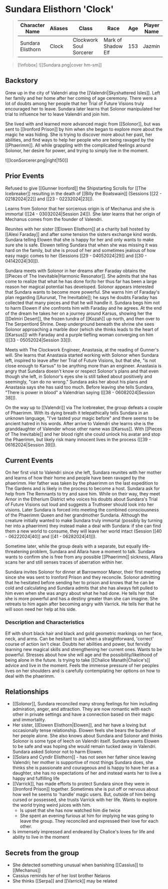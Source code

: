 # Sundara Elisthorn 'Clock' 
>  Character Name | Aliases | Class | Race | Age | Player Name |
>  -- | -- | -- | -- | -- | --|
>  Sundara Elisthorn| Clock |Clockwork Soul Sorcerer | Mark of Shadow Elf | 153| Jazmin |

> [!infobox]
> ![[Sundara.png|cover hm-sm]]

## Backstory
Grew up in the city of Valendri atop the [[Valendri|Skyshattered Isles]]. Left her family and her home after her coming of age ceremony. There were a lot of doubts among her people that her Trial of Future Visions truly encouraged her to leave. Sundara later learns that Solonor manipulated her trial to influence her to leave Valendri and join him.

She lived with and learned more advanced magic from [[Solonor]], but was sent to [[Ironford Prison]] by him when she began to explore more about the magic he was hiding. She is trying to discover more about her past, her abilities, and find ways to help her people who are being ravaged by the [[Phaerimm]]. All while grappling with the complicated feelings around Solonor, her desire for power, and trying to simply live in the moment.

![[IconSorcerer.png|right|150]]

## Prior Events
Refused to give [[Gunner Ironford]] the Shipstarting Scrolls for [[The Icebreaker]] resulting in the death of [[Billy the Boatswain]] (Sessions [[22 - 02182024|22]] and [[23 - 02232024|23]]).

Learns from Solonor that her sorcerous origin is of Mechanus and she is immortal ([[24 - 03032024|Session 24]]). She later learns that her origin of Mechanus comes from the founder of Valendri.

Reunites with her sister [[Elowen Elisthorn]] at a charity ball hosted by [[Alexi Faraday]] and after some tension the sisters exchange kind words. Sundara telling Elowen that she is happy for her and only wants to make sure she is safe. Elowen telling Sundara that when she was missing it was hard on the family, but she is proud of her and sometimes jealous of how easy magic comes to her (Sessions [[29 - 04052024|29]] and [[30 - 04142024|30]]).

Sundara meets with Solonor in her dreams after Faraday obtains the [[Pieces of The Inevitable|Harmonic Resonator]]. She admits that she has come to realize that what he has done for/to her thus far has been a large reason her magical potential has developed. Solonor appears interested that Sundara wants to become more powerful. She warns him of Faraday's plan regarding [[Aurunat, The Inevitable]]; he says he doubts Faraday has collected that many pieces and that he will handle it. Sundara begs him not to harm Elowen if she confronts him with Faraday and he agrees. At the end of the dream he takes her on a journey around Karsus, showing her the [[Delmiri Desert]], the frozen tundra of [[Kozah]] up north, and then over to The Serpentlord Shrine. Deep underground beneath the shrine she sees Solonor approaching a marble door (which she thinks leads to the heart of [[Karsus]]) with Faraday and a purple tiefling woman converging on him ([[33 - 05052024|Session 33]]).

Meets with The Clockwork Engineer, Anastasia, at the reading of Gunner's will. She learns that Anastasia started working with Solonor when Sundara left, inspired to leave after her Trial of Future Visions, but that she, "is not close enough to Karsus" to be anything more than an engineer. Anastasia is angry that Sundara doesn't know or respect Solonor's plans and that even though she left, in Solonor's eyes she is still talked about positively and seemingly, "can do no wrong." Sundara asks her about his plans and Anastasia says she has said too much. Before leaving she tells Sundara, "There is power in blood" a Valendrian saying ([[38 - 06082024|Session 38]]).

On the way up to [[Valendri]] via The Icebreaker, the group defeats a couple of Phaerimm. With its dying breath it telepathically tells Sundara in an unknown language, "I've tasted your magic before" and there seems to be ancient hatred in his words. After arrive to Valendri she learns she is the granddaughter of Valender whose other name was [[Karsus]]. With [[Pieces of The Inevitable]] and her blood right she could unlock his avatar and stop the Phaerimm, but likely risk many innocent lives in the process ([[39 - 06162024|Session 39]]). 

## Current Events
On her first visit to Valendri since she left, Sundara reunites with her mother and learns of how their home and people have been ravaged by the phaerimm. Her father was taken by the phaerimm on the last expedition to The Gardens and is likely in the process to become a host. Sundara ask for help from The Remnants to try and save him. While on their way, they meet Arnor in the Etherium District who voices his doubts about Sundara's Trial of Future Visions out loud and suggests a Truthseer should look into her visions. Later Sundara is forced into meeting the combined consciousness of the Phaerimm Queen and her grandmother Sundaria. Although the creature initially wanted to make Sundara truly immortal (possibly by turning her into a phaerimm) they instead make a deal with Sundara: if she can find them a new world to consume, they will leave her world intact (Session [[40 - 06222024|40]] and [[41 - 06282024|41]]).

Sometime later, while the group deals with a separate, but equally life-threatening problem, Sundara and Allara have a moment to talk. Sundara wants to confirm she is free from any possible [[Phaerimm]] sickness, Allara scans her and still senses traces of aberration within her.

Sundara invites Solonor for dinner at Barrowmoor Manor, their first meeting since she was sent to Ironford Prison and they reconcile. Solonor admitting that he hesitated before sending her to prison and knows that he can be cold and calculating and Sundara admits that she has always felt pulled to him even when she was angry about what he had done. He tells her that she is more powerful and has a destiny greater than she can imagine. She retreats to him again after becoming angry with Varrick. He tells her that he will soon need her help at his side.

### Description and Characteristics
Elf with short black hair and black and gold geometric markings on her face, neck, and arms. 
Can be hesitant to act when a straightforward, 'correct' course of action isn't clear. Doubts her abilities and power, but fervidly learning new magical skills and strengthening her current ones. Wants to be powerful.
Stresses about how she will age and the possibility/likelihood of being alone in the future. Is trying to take [[Chalice Manath|Chalice's]] advice and live in the moment.
Feels the immense pressure of her peoples lives on her shoulders and is carefully contemplating her options on how to deal with the phaerimm.

## Relationships 
- [[Solonor]], Sundara reconciled many strong feelings for him including admiration, anger, and attraction. They are now romantic with each other in private settings and have a connection based on their magic and immortality.
- Her sister, [[Elowen Elisthorn|Elowen]], and her have a loving but occasionally tense relationship. Elowen feels she bears the burden of her people alone. She also knows about Sundara and Solonor and thinks Solonor is some type of leech on Valendri itself. Sundara wants Elowen to be safe and was hoping she would remain tucked away in Valendri. Sundara asked Solonor not to harm Elowen.
- [[Solara and Cyndir Elisthorn]] - has not seen her father since leaving Valendri; her mother is supportive of most things Sundara does, she thinks she is passionate and courageous and is happy to have her as a daughter, she has no expectations of her and instead wants her to live a happy and fulfilling life
- [[Varrick]], has made efforts to protect Sundara since they were in [[Ironford Prison]] together. Sometimes she is put off or nervous about how well he seems to 'handle' magic users. But, outside of him being cursed or possessed, she trusts Varrick with her life. Wants to explore the world trying weird juices with him.
	- Is upset that she has now watched him die twice
	- She spent an evening furious at him for implying he was going to leave the group. They reconciled and expressed their love for each other.
- Is immensely impressed and endeared by Chalice's loves for life and ability to live in the moment

## Secrets from the group
- She detected something unusual when banishing [[Cassius]] to [[Mechanus]] 
- Cassius reminds her of her lost brother Nelaros
- She thinks [[Serpa]] and [[Varrick]] may be related
